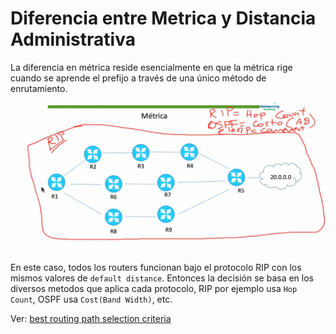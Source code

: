 # Diferencia entre Metrica y Distancia Administrativa

La diferencia en métrica reside esencialmente en que la métrica rige cuando se aprende el prefijo a través de una único método de enrutamiento. 

![](_anexos_/Screenshot%20from%202023-12-27%2017-04-58.png)

En este caso, todos los routers funcionan bajo el protocolo RIP con los mismos valores de `default distance`. Entonces la decisión se basa en los diversos metodos que aplica cada protocolo, RIP por ejemplo usa `Hop Count`, OSPF usa `Cost(Band Width)`, etc.

Ver: [best routing path selection criteria](best%20routing%20path%20selection%20criteria.md)